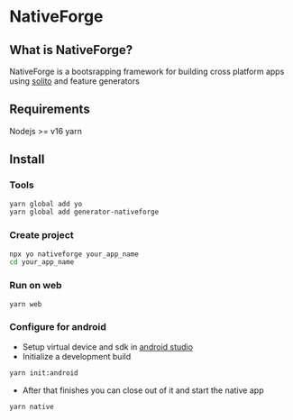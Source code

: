 # NativeForge

## What is NativeForge?
NativeForge is a bootsrapping framework for building cross platform apps
using [solito](https://solito.dev) and feature generators

## Requirements
Nodejs >= v16
yarn

## Install

### Tools
```bash
yarn global add yo
yarn global add generator-nativeforge
```

### Create project
```bash
npx yo nativeforge your_app_name
cd your_app_name
```

### Run on web
```bash
yarn web
```

### Configure for android
* Setup virtual device and sdk in [android studio](https://docs.expo.dev/workflow/android-studio-emulator/)
* Initialize a development build
```bash
yarn init:android
```
* After that finishes you can close out of it and start the native app
```bash
yarn native
```